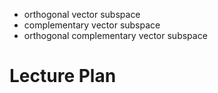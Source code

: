 
- orthogonal vector subspace
- complementary vector subspace
- orthogonal complementary vector subspace

# Lecture Plan
